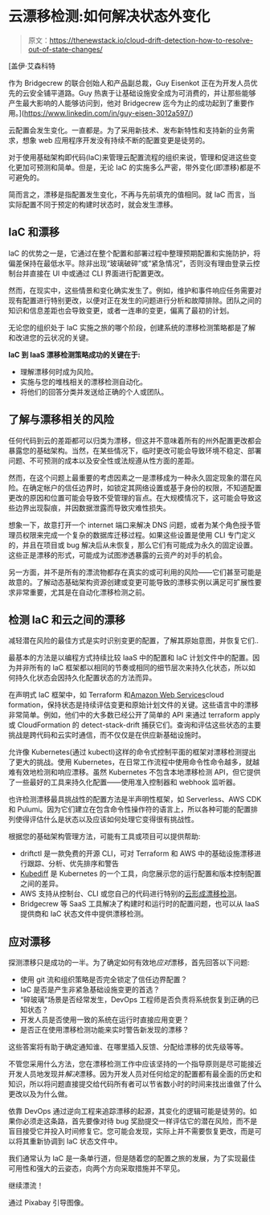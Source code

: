 # 云漂移检测:如何解决状态外变化

> 原文：<https://thenewstack.io/cloud-drift-detection-how-to-resolve-out-of-state-changes/>

[](https://www.linkedin.com/in/guy-eisen-3012a597/)

 [盖伊·艾森科特

作为 Bridgecrew 的联合创始人和产品副总裁，Guy Eisenkot 正在为开发人员优先的云安全铺平道路。Guy 热衷于让基础设施安全成为可消费的，并让那些能够产生最大影响的人能够访问到，他对 Bridgecrew 迄今为止的成功起到了重要作用。](https://www.linkedin.com/in/guy-eisen-3012a597/) [](https://www.linkedin.com/in/guy-eisen-3012a597/)

云配置会发生变化。一直都是。为了采用新技术、发布新特性和支持新的业务需求，想象 web 应用程序开发没有持续不断的配置变更是徒劳的。

对于使用基础架构即代码(IaC)来管理云配置流程的组织来说，管理和促进这些变化更加可预测和简单。但是，无论 IaC 的实施多么严密，带外变化(即漂移)都是不可避免的。

简而言之，漂移是指配置发生变化，不再与先前填充的值相同。就 IaC 而言，当实际配置不同于预定的构建时状态时，就会发生漂移。

## IaC 和漂移

IaC 的优势之一是，它通过在整个配置和部署过程中整理预期配置和实施防护，将偏差保持在最低水平。除非出现“玻璃破碎”或“紧急情况”，否则没有理由登录云控制台并直接在 UI 中或通过 CLI 界面进行配置更改。

然而，在现实中，这些情景和变化确实发生了。例如，维护和事件响应任务需要对现有配置进行特别更改，以便对正在发生的问题进行分析和故障排除。团队之间的知识和信息差距也会导致变更，或者一连串的变更，偏离了最初的计划。

无论您的组织处于 IaC 实施之旅的哪个阶段，创建系统的漂移检测策略都是了解和改进您的云状况的关键。

**IaC 到 IaaS 漂移检测策略成功的关键在于:**

*   理解漂移何时成为风险。
*   实施与您的堆栈相关的漂移检测自动化。
*   将他们的回答分类并发送给正确的个人或团队。

## 了解与漂移相关的风险

任何代码到云的差距都可以归类为漂移，但这并不意味着所有的州外配置更改都会暴露您的基础架构。当然，在某些情况下，临时更改可能会导致环境不稳定、部署问题、不可预测的成本以及安全性或法规遵从性方面的差距。

然而，在这个问题上最重要的考虑因素之一是漂移成为一种永久固定现象的潜在风险。在确定帐户的信任边界时，如锁定其网络设置或基于身份的权限，不知道配置更改的原因和位置可能会导致不受管理的盲点。在大规模情况下，这可能会导致这些边界出现裂痕，并因数据泄露而导致灾难性损失。

想象一下，故意打开一个 internet 端口来解决 DNS 问题，或者为某个角色授予管理员权限来完成一个复杂的数据库迁移过程。如果这些设置是使用 CLI 专门定义的，并且在项目或 bug 解决后从未恢复，那么它们有可能成为永久的固定设置。这些正是漂移的形式，可能成为试图渗透暴露的云资产的对手的机会。

另一方面，并不是所有的漂流物都存在真实的或可利用的风险——它们甚至可能是故意的。了解动态基础架构资源创建或变更可能导致的漂移实例以满足可扩展性要求非常重要，尤其是在自动化漂移检测之前。

## 检测 IaC 和云之间的漂移

减轻潜在风险的最佳方式是实时识别变更的配置，了解其原始意图，并恢复它们..

最基本的方法是以编程方式持续比较 IaaS 中的配置和 IaC 计划文件中的配置。因为并非所有的 IaC 框架都以相同的节奏或相同的细节层次来持久化状态，所以如何持久化状态会因持久化配置状态的方法而异。

在声明式 IaC 框架中，如 Terraform 和[Amazon Web Services](https://aws.amazon.com/?utm_content=inline-mention)cloud formation，保持状态是持续评估变更和原始计划文件的关键。这些语言中的漂移非常简单。例如，他们中的大多数已经公开了简单的 API 来通过 terraform apply 或 CloudFormation 的 detect-stack-drift 捕获它们。查询和评估这些状态的主要挑战是跨代码和云实时通信，而不仅仅是在供应新基础设施时。

允许像 Kubernetes(通过 kubectl)这样的命令式控制平面的框架对漂移检测提出了更大的挑战。使用 Kubernetes，在日常工作流程中使用命令性命令越多，就越难有效地检测和响应漂移。虽然 Kubernetes 不包含本地漂移检测 API，但它提供了一些最好的工具来持久化配置——使用准入控制器和 webhook 监听器。

也许检测漂移最具挑战性的配置方法是半声明性框架，如 Serverless、AWS CDK 和 Pulumi。因为它们建立在包含命令性操作符的语言上，所以各种可能的配置排列使得评估什么是状态以及应该如何处理它变得很有挑战性。

根据您的基础架构管理方法，可能有工具或项目可以提供帮助:

*   driftctl 是一款免费的开源 CLI，可对 Terraform 和 AWS 中的基础设施漂移进行跟踪、分析、优先排序和警告
*   [Kubediff](https://github.com/weaveworks/kubediff) 是 Kubernetes 的一个工具，向您展示您的运行配置和版本控制配置之间的差异。
*   AWS 支持从控制台、CLI 或您自己的代码进行特别的[云形成漂移检测](https://aws.amazon.com/blogs/aws/new-cloudformation-drift-detection/)。
*   Bridgecrew 等 SaaS 工具解决了构建时和运行时的配置问题，也可以从 IaaS 提供商和 IaC 状态文件中提供漂移检测。

## 应对漂移

探测漂移只是成功的一半。为了确定如何有效地*应对*漂移，首先回答以下问题:

*   使用 git 流和组织策略是否完全锁定了信任边界配置？
*   IaC 是否是产生非紧急基础设施变更的首选？
*   “碎玻璃”场景是否经常发生，DevOps 工程师是否负责将系统恢复到正确的已知状态？
*   开发人员是否使用一致的系统在运行时直接应用变更？
*   是否正在使用漂移检测功能来实时警告新发现的漂移？

这些答案将有助于确定通知谁、在哪里插入反馈、分配给漂移的优先级等等。

不管您采用什么方法，您在漂移检测工作中应该坚持的一个指导原则是尽可能接近开发人员地发现并*解决*漂移。因为开发人员对任何给定的配置都有最全面的历史和知识，所以将问题直接提交给代码所有者可以节省数小时的时间来找出谁做了什么更改以及为什么做。

依靠 DevOps 通过逆向工程来追踪漂移的起源，其变化的逻辑可能是徒劳的。如果你必须走这条路，首先要像对待 bug 奖励提交一样评估它的潜在风险，而不是盲目接受它并投入时间修复它。您可能会发现，实际上并不需要恢复更改，而是可以将其重新协调到 IaC 状态文件中。

我们通常认为 IaC 是一条单行道，但是随着您的配置之旅的发展，为了实现最佳可用性和强大的云姿态，向两个方向采取措施并不罕见。

继续漂流！

通过 Pixabay 引导图像。

<svg xmlns:xlink="http://www.w3.org/1999/xlink" viewBox="0 0 68 31" version="1.1"><title>Group</title> <desc>Created with Sketch.</desc></svg>